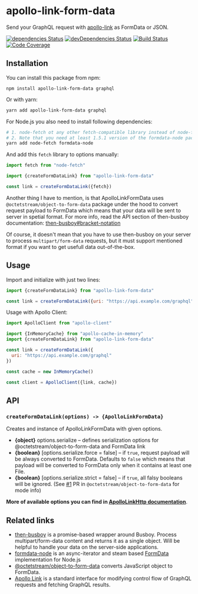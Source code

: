 # apollo-link-form-data

Send your GraphQL request with [apollo-link](https://github.com/apollographql/apollo-link) as FormData or JSON.

[![dependencies Status](https://david-dm.org/octet-stream/apollo-link-form-data/status.svg)](https://david-dm.org/octet-stream/apollo-link-form-data)
[![devDependencies Status](https://david-dm.org/octet-stream/apollo-link-form-data/dev-status.svg)](https://david-dm.org/octet-stream/apollo-link-form-data?type=dev)
[![Build Status](https://travis-ci.org/octet-stream/apollo-link-form-data.svg?branch=master)](https://travis-ci.org/octet-stream/apollo-link-form-data)
[![Code Coverage](https://codecov.io/github/octet-stream/apollo-link-form-data/coverage.svg?branch=master)](https://codecov.io/github/octet-stream/apollo-link-form-data?branch=master)

## Installation

You can install this package from npm:

```
npm install apollo-link-form-data graphql
```

Or with yarn:

```sh
yarn add apollo-link-form-data graphql
```

For Node.js you also need to install following dependencies:

```sh
# 1. node-fetch ot any other fetch-compatible library instead of node-fetch
# 2. Note that you need at least 1.5.1 version of the formdata-node package
yarn add node-fetch formdata-node
```

And add this `fetch` library to options manually:

```js
import fetch from "node-fetch"

import {createFormDataLink} from "apollo-link-form-data"

const link = createFormDataLink({fetch})
```

Another thing I have to mention, is that ApolloLinkFormData uses `@octetstream/object-to-form-data` package under the hood
to convert request payload to FormData which means that your data will be sent to server in spetial format.
For more info, read the API section of then-busboy documentation: [then-busboy#bracket-notation](https://github.com/octet-stream/then-busboy#bracket-notation)

Of course, it doesn't mean that you have to use then-busboy on your server to process `multipart/form-data`
requests, but it must support mentioned format if you want to get usefull data out-of-the-box.

## Usage

Import and initialize with just two lines:

```js
import {createFormDataLink} from "apollo-link-form-data"

const link = createFormDataLink({uri: "https://api.example.com/graphql"})
```

Usage with Apollo Client:

```js
import ApolloClient from "apollo-client"

import {InMemoryCache} from "apollo-cache-in-memory"
import {createFormDataLink} from "apollo-link-form-data"

const link = createFormDataLink({
  uri: "https://api.example.com/graphql"
})

const cache = new InMemoryCache()

const client = ApolloClient({link, cache})
```

## API

### `createFormDataLink(options) -> {ApolloLinkFormData}`

Creates and instance of ApolloLinkFormData with given options.

  - **{object}** options.serialize – defines serialization options for @octetstream/object-to-form-data and FormData link
  - **{boolean}** [options.serialize.force = false] – if `true`, request payload will be always converted to FormData.
    Defaults to `false` which means that payload will be converted to FormData only when it contains at least one File.
  - **{boolean}** [options.serialize.strict = false] – if `true`, all falsy booleans will be ignored. (See [#1](https://github.com/octet-stream/object-to-form-data/pull/1) PR in `@octetstream/object-to-form-data` for mode info)

**More of available options you can find in [ApolloLinkHttp documentation](https://www.apollographql.com/docs/link/links/http.html)**.

## Related links

* [then-busboy](https://github.com/octet-stream/then-busboy) is a promise-based wrapper around Busboy. Process multipart/form-data content and returns it as a single object. Will be helpful to handle your data on the server-side applications.
* [formdata-node](https://github.com/octet-stream/form-data) is an async-iterator and steam based [FormData](https://developer.mozilla.org/en-US/docs/Web/API/FormData) implementation for Node.js
* [@octetstream/object-to-form-data](https://github.com/octet-stream/object-to-form-data) converts JavaScript object to FormData.
* [Apollo Link](https://www.apollographql.com/docs/link/) is a standard interface for modifying control flow of GraphQL requests and fetching GraphQL results.
